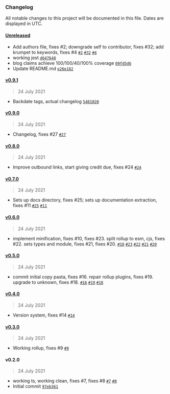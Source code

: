 ### Changelog

All notable changes to this project will be documented in this file. Dates are displayed in UTC.

#### [Unreleased](https://github.com/StoneCypher/is_a_ts/compare/v0.9.1...HEAD)

- Add authors file, fixes #2; downgrade self to contributor, fixes #32; add krumpet to keywords, fixes #4 [`#2`](https://github.com/StoneCypher/is_a_ts/issues/2) [`#32`](https://github.com/StoneCypher/is_a_ts/issues/32) [`#4`](https://github.com/StoneCypher/is_a_ts/issues/4)
- working jest [`d647648`](https://github.com/StoneCypher/is_a_ts/commit/d6476485b8eb88063592ec7c9c939313699f5fcd)
- blog claims achieve 100/100/40/100% coverage [`09fd5d6`](https://github.com/StoneCypher/is_a_ts/commit/09fd5d62bc17ff6951270d09f79691f5819ca374)
- Update README.md [`e26e182`](https://github.com/StoneCypher/is_a_ts/commit/e26e1829211b3cbaf02bd246e1a86e09d5c2c947)

#### [v0.9.1](https://github.com/StoneCypher/is_a_ts/compare/v0.9.0...v0.9.1)

> 24 July 2021

- Backdate tags, actual changelog [`5401020`](https://github.com/StoneCypher/is_a_ts/commit/5401020dd03dfc4446f10836fa49ecc7ab04fa4f)

#### [v0.9.0](https://github.com/StoneCypher/is_a_ts/compare/v0.8.0...v0.9.0)

> 24 July 2021

- Changelog, fixes #27 [`#27`](https://github.com/StoneCypher/is_a_ts/issues/27)

#### [v0.8.0](https://github.com/StoneCypher/is_a_ts/compare/v0.7.0...v0.8.0)

> 24 July 2021

- Improve outbound links, start giving credit due, fixes #24 [`#24`](https://github.com/StoneCypher/is_a_ts/issues/24)

#### [v0.7.0](https://github.com/StoneCypher/is_a_ts/compare/v0.6.0...v0.7.0)

> 24 July 2021

- Sets up docs directory, fixes #25; sets up documentation extraction, fixes #11 [`#25`](https://github.com/StoneCypher/is_a_ts/issues/25) [`#11`](https://github.com/StoneCypher/is_a_ts/issues/11)

#### [v0.6.0](https://github.com/StoneCypher/is_a_ts/compare/v0.5.0...v0.6.0)

> 24 July 2021

- implement minification, fixes #10, fixes #23.  split rollup to esm, cjs, fixes #22.  sets types and module, fixes #21, fixes #20. [`#10`](https://github.com/StoneCypher/is_a_ts/issues/10) [`#23`](https://github.com/StoneCypher/is_a_ts/issues/23) [`#22`](https://github.com/StoneCypher/is_a_ts/issues/22) [`#21`](https://github.com/StoneCypher/is_a_ts/issues/21) [`#20`](https://github.com/StoneCypher/is_a_ts/issues/20)

#### [v0.5.0](https://github.com/StoneCypher/is_a_ts/compare/v0.4.0...v0.5.0)

> 24 July 2021

- commit initial copy pasta, fixes #16.  repair rollup plugins, fixes #19.  upgrade to unknown, fixes #18. [`#16`](https://github.com/StoneCypher/is_a_ts/issues/16) [`#19`](https://github.com/StoneCypher/is_a_ts/issues/19) [`#18`](https://github.com/StoneCypher/is_a_ts/issues/18)

#### [v0.4.0](https://github.com/StoneCypher/is_a_ts/compare/v0.3.0...v0.4.0)

> 24 July 2021

- Version system, fixes #14 [`#14`](https://github.com/StoneCypher/is_a_ts/issues/14)

#### [v0.3.0](https://github.com/StoneCypher/is_a_ts/compare/v0.2.0...v0.3.0)

> 24 July 2021

- Working rollup, fixes #9 [`#9`](https://github.com/StoneCypher/is_a_ts/issues/9)

#### v0.2.0

> 24 July 2021

- working ts, working clean, fixes #7, fixes #8 [`#7`](https://github.com/StoneCypher/is_a_ts/issues/7) [`#8`](https://github.com/StoneCypher/is_a_ts/issues/8)
- Initial commit [`97eb361`](https://github.com/StoneCypher/is_a_ts/commit/97eb361929172757af2e9e91a80d9db3d09fb5c6)
